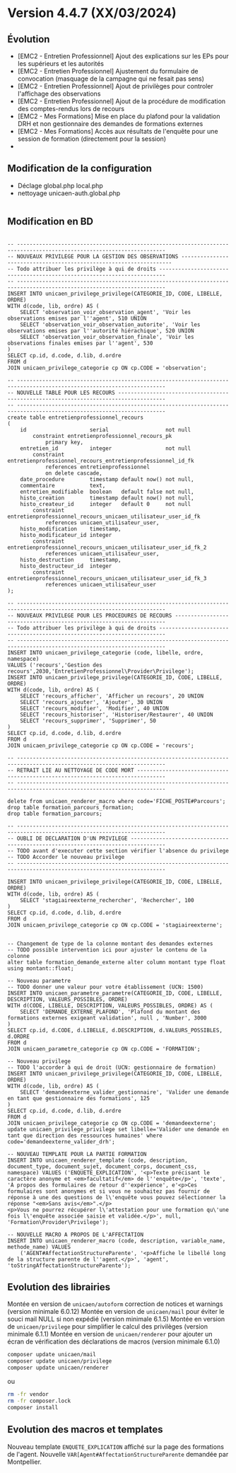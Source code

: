 Version 4.4.7 (XX/03/2024)
====

Évolution
---
- [EMC2 - Entretien Professionnel] Ajout des explications sur les EPs pour les supérieurs et les autorités
- [EMC2 - Entretien Professionnel] Ajustement du formulaire de convocation (masquage de la campagne qui ne fesait pas sens)
- [EMC2 - Entretien Professionnel] Ajout de privilèges pour controler l'affichage des observations
- [EMC2 - Entretien Professionnel] Ajout de la procédure de modification des comptes-rendus lors de recours
- [EMC2 - Mes Formations] Mise en place du plafond pour la validation DRH et non gestionnaire des demandes de formations externes
- [EMC2 - Mes Formations] Accès aux résultats de l'enquête pour une session de formation (directement pour la session)
- 

Modification de la configuration
---

- Déclage global.php local.php
- nettoyage unicaen-auth.global.php

```bash
```

Modification en BD
---

```postgresql

-- ---------------------------------------------------------------------------------------------------------------------
-- NOUVEAUX PRIVILEGE POUR LA GESTION DES OBSERVATIONS -------------------------------------------------------------------
-- Todo attribuer les privilège à qui de droits ------------------------------------------------------------------------
-- ---------------------------------------------------------------------------------------------------------------------
INSERT INTO unicaen_privilege_privilege(CATEGORIE_ID, CODE, LIBELLE, ORDRE)
WITH d(code, lib, ordre) AS (
    SELECT 'observation_voir_observation_agent', 'Voir les observations emises par l''agent', 510 UNION
    SELECT 'observation_voir_observation_autorite', 'Voir les observations emises par l''autorité hiérachique', 520 UNION
    SELECT 'observation_voir_observation_finale', 'Voir les observations finales emises par l''agent', 530
)
SELECT cp.id, d.code, d.lib, d.ordre
FROM d
JOIN unicaen_privilege_categorie cp ON cp.CODE = 'observation';

-- ---------------------------------------------------------------------------------------------------------------------
-- NOUVELLE TABLE POUR LES RECOURS -------------------------------------------------------------------------------------
-- ---------------------------------------------------------------------------------------------------------------------
create table entretienprofessionnel_recours
(
    id                    serial                  not null
        constraint entretienprofessionnel_recours_pk
            primary key,
    entretien_id          integer                 not null
        constraint entretienprofessionnel_recours_entretienprofessionnel_id_fk
            references entretienprofessionnel
            on delete cascade,
    date_procedure        timestamp default now() not null,
    commentaire           text,
    entretien_modifiable  boolean   default false not null,
    histo_creation        timestamp default now() not null,
    histo_createur_id     integer   default 0     not null
        constraint entretienprofessionnel_recours_unicaen_utilisateur_user_id_fk
            references unicaen_utilisateur_user,
    histo_modification    timestamp,
    histo_modificateur_id integer
        constraint entretienprofessionnel_recours_unicaen_utilisateur_user_id_fk_2
            references unicaen_utilisateur_user,
    histo_destruction     timestamp,
    histo_destructeur_id  integer
        constraint entretienprofessionnel_recours_unicaen_utilisateur_user_id_fk_3
            references unicaen_utilisateur_user
);

-- ---------------------------------------------------------------------------------------------------------------------
-- NOUVEAUX PRIVILEGE POUR LES PROCEDURES DE RECOURS -------------------------------------------------------------------
-- Todo attribuer les privilège à qui de droits ------------------------------------------------------------------------
-- ---------------------------------------------------------------------------------------------------------------------
INSERT INTO unicaen_privilege_categorie (code, libelle, ordre, namespace)
VALUES ('recours','Gestion des recours',2030,'EntretienProfessionnel\Provider\Privilege');
INSERT INTO unicaen_privilege_privilege(CATEGORIE_ID, CODE, LIBELLE, ORDRE)
WITH d(code, lib, ordre) AS (
    SELECT 'recours_afficher', 'Afficher un recours', 20 UNION
    SELECT 'recours_ajouter', 'Ajouter', 30 UNION
    SELECT 'recours_modifier', 'Modifier', 40 UNION
    SELECT 'recours_historiser', 'Historiser/Restaurer', 40 UNION
    SELECT 'recours_supprimer', 'Supprimer', 50
)
SELECT cp.id, d.code, d.lib, d.ordre
FROM d
JOIN unicaen_privilege_categorie cp ON cp.CODE = 'recours';

-- ---------------------------------------------------------------------------------------------------------------------
-- RETRAIT LIE AU NETTOYAGE DE CODE MORT -------------------------------------------------------------------------------
-- ---------------------------------------------------------------------------------------------------------------------

delete from unicaen_renderer_macro where code='FICHE_POSTE#Parcours';
drop table formation_parcours_formation;
drop table formation_parcours;

-- ---------------------------------------------------------------------------------------------------------------------
-- OUBLI DE DECLARATION D'UN PRIVILEGE ---------------------------------------------------------------------------------
-- TODO avant d'executer cette section vérifier l'absence du privilege 
-- TODO Accorder le nouveau privilege 
-- ---------------------------------------------------------------------------------------------------------------------

INSERT INTO unicaen_privilege_privilege(CATEGORIE_ID, CODE, LIBELLE, ORDRE)
WITH d(code, lib, ordre) AS (
    SELECT 'stagiaireexterne_rechercher', 'Rechercher', 100
)
SELECT cp.id, d.code, d.lib, d.ordre
FROM d
JOIN unicaen_privilege_categorie cp ON cp.CODE = 'stagiaireexterne';


-- Changement de type de la colonne montant des demandes externes
-- TODO possible intervention ici pour ajuster le contenu de la colonne
alter table formation_demande_externe alter column montant type float using montant::float;

-- Nouveau parametre
-- TODO donner une valeur pour votre établissement (UCN: 1500)
INSERT INTO unicaen_parametre_parametre(CATEGORIE_ID, CODE, LIBELLE, DESCRIPTION, VALEURS_POSSIBLES, ORDRE)
WITH d(CODE, LIBELLE, DESCRIPTION, VALEURS_POSSIBLES, ORDRE) AS (
    SELECT 'DEMANDE_EXTERNE_PLAFOND', 'Plafond du montant des formations externes exigeant validation', null , 'Number', 3000
)
SELECT cp.id, d.CODE, d.LIBELLE, d.DESCRIPTION, d.VALEURS_POSSIBLES, d.ORDRE
FROM d
JOIN unicaen_parametre_categorie cp ON cp.CODE = 'FORMATION';

-- Nouveau privilege
-- TODO l'accorder à qui de droit (UCN: gestionnaire de formation)
INSERT INTO unicaen_privilege_privilege(CATEGORIE_ID, CODE, LIBELLE, ORDRE)
WITH d(code, lib, ordre) AS (
    SELECT 'demandeexterne_valider_gestionnaire', 'Valider une demande en tant que gestionnaire des formations', 125
)
SELECT cp.id, d.code, d.lib, d.ordre
FROM d
JOIN unicaen_privilege_categorie cp ON cp.CODE = 'demandeexterne';
update unicaen_privilege_privilege set libelle='Valider une demande en tant que direction des ressources humaines' where code='demandeexterne_valider_drh';

-- NOUVEAU TEMPLATE POUR LA PARTIE FORMATION
INSERT INTO unicaen_renderer_template (code, description, document_type, document_sujet, document_corps, document_css, namespace) VALUES ('ENQUETE_EXPLICATION', '<p>Texte précisant le caractère anonyme et <em>facultatif</em> de l''enquête</p>', 'texte', 'À propos des formulaires de retour d''expérience', e'<p>Ces formulaires sont anonymes et si vous ne souhaitez pas fournir de réponse à une des questions de l\'enquête vous pouvez sélectionner la réponse "<em>Sans avis</em>".</p>
<p>Vous ne pourrez récupérer l\'attestation pour une formation qu\'une fois l\'enquête associée saisie et validée.</p>', null, 'Formation\Provider\Privilege');

-- NOUVELLE MACRO A PROPOS DE L'AFFECTATION
INSERT INTO unicaen_renderer_macro (code, description, variable_name, methode_name) VALUES 
    ('AGENT#AffectationStructureParente', '<p>Affiche le libellé long de la structure parente de l''agent.</p>', 'agent', 'toStringAffectationStructureParente');

```

Evolution des librairies
---

Montée en version de `unicaen/autoform` correction de notices et warnings (version minimale 6.0.12) 
Montée en version de `unicaen/mail` pour éviter le souci mail NULL si non expédié (version minimale 6.1.5) 
Montée en version de `unicaen/privilege` pour simplifier le calcul des privilèges (version minimale 6.1.1) 
Montée en version de `unicaen/renderer` pour ajouter un écran de vérification des déclarations de macros (version minimale 6.1.0) 

```bash
composer update unicaen/mail
composer update unicaen/privilege
composer update unicaen/renderer
```

ou

```bash
rm -fr vendor
rm -fr composer.lock
composer install
```

Evolution des macros et templates
---

Nouveau template `ENQUETE_EXPLICATION` affiché sur la page des formations de l'agent. 
Nouvelle `VAR[Agent#AffectationStructureParente` demandée par Montpellier. 